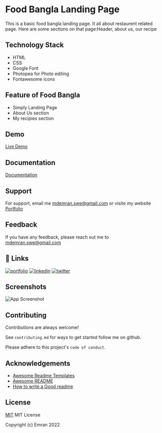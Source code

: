 
# Food Bangla Landing Page
This is a basic food bangla landing page. It all about restaurent related page.
Here are some sections on that page:Header, about us, our recipe
## Technology Stack
* HTML
* CSS
* Google Font
* Photopea for Photo editing
* Fontawesome icons



## Feature of Food Bangla

- Simply Landing Page
- About Us section
- My recipies section




## Demo

[Live Demo](https://emranswe.github.io/Bangla-Food/)


## Documentation

[Documentation](https://github.com/EmranSWE/Bangla-Food/blob/main/README.md)


## Support

For support, email me mdemran.swe@gmail.com or visite my website [Portfolio](https://emran-portfolio.web.app/)


## Feedback

If you have any feedback, please reach out me to
mdemran.swe@gmail.com


## 🔗 Links
[![portfolio](https://img.shields.io/badge/my_portfolio-000?style=for-the-badge&logo=ko-fi&logoColor=white)](https://emran-portfolio.web.app/)
[![linkedin](https://img.shields.io/badge/linkedin-0A66C2?style=for-the-badge&logo=linkedin&logoColor=white)](https://www.linkedin.com/in/emran2k18/)
[![twitter](https://img.shields.io/badge/twitter-1DA1F2?style=for-the-badge&logo=twitter&logoColor=white)](https://twitter.com/EmranSwe)


## Screenshots

![App Screenshot](https://i.ibb.co/FJPyxv8/screencapture-emranswe-github-io-Bangla-Food-2022-11-24-12-44-23.png)


## Contributing

Contributions are always welcome!

See `contributing.md` for ways to get started follow me on github.

Please adhere to this project's `code of conduct`.


## Acknowledgements

 - [Awesome Readme Templates](https://awesomeopensource.com/project/elangosundar/awesome-README-templates)
 - [Awesome README](https://github.com/matiassingers/awesome-readme)
 - [How to write a Good readme](https://bulldogjob.com/news/449-how-to-write-a-good-readme-for-your-github-project)


## License

[MIT](https://github.com/EmranSWE/Bangla-Food/blob/main/LICENSE.md)
MIT License

Copyright (c) Emran 2022


